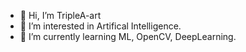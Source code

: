 - 👋 Hi, I’m TripleA-art
- 👀 I’m interested in Artifical Intelligence.
- 🌱 I’m currently learning ML, OpenCV, DeepLearning.

<!---
TripleA-art/TripleA-art is a ✨ special ✨ repository because its `README.md` (this file) appears on your GitHub profile.
You can click the Preview link to take a look at your changes.
--->
